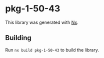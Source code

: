 # pkg-1-50-43

This library was generated with [Nx](https://nx.dev).

## Building

Run `nx build pkg-1-50-43` to build the library.

